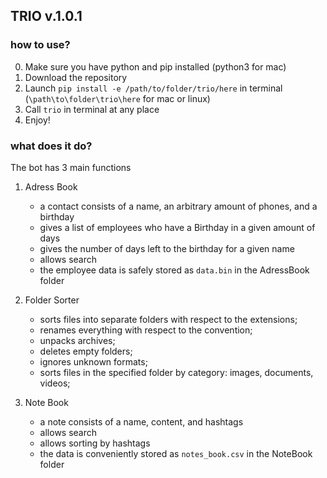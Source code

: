 ## TRIO v.1.0.1

### how to use?

0. Make sure you have python and pip installed (python3 for mac)
1. Download the repository 
2. Launch `pip install -e /path/to/folder/trio/here` in terminal (`\path\to\folder\trio\here` for mac or linux)
3. Сall `trio` in terminal at any place
4. Enjoy!

### what does it do?

The bot has 3 main functions
1. Adress Book
    - a contact consists of a name, an arbitrary amount of phones, and a birthday
    - gives a list of employees who have a Birthday in a given amount of days
    - gives the number of days left to the birthday for a given name
    - allows search 
    - the employee data is safely stored as `data.bin` in the AdressBook folder

2. Folder Sorter
    - sorts files into separate folders with respect to the extensions;
    - renames everything with respect to the convention;
    - unpacks archives;
    - deletes empty folders;
    - ignores unknown formats;
    - sorts files in the specified folder by category: images, documents, videos;

3. Note Book 
    - a note consists of a name, content, and hashtags
    - allows search
    - allows sorting by hashtags
    - the data is conveniently stored as `notes_book.csv` in the NoteBook folder



